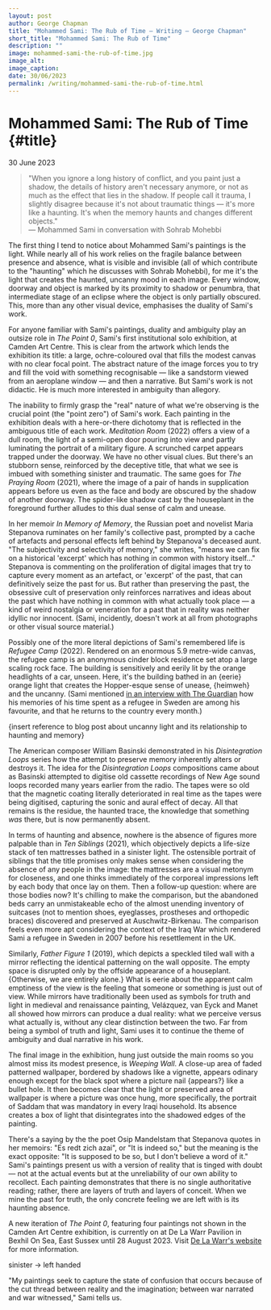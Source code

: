 ```yaml
---
layout: post
author: George Chapman
title: "Mohammed Sami: The Rub of Time — Writing — George Chapman"
short_title: "Mohammed Sami: The Rub of Time"
description: ""
image: mohammed-sami-the-rub-of-time.jpg
image_alt:
image_caption:
date: 30/06/2023
permalink: /writing/mohammed-sami-the-rub-of-time.html
---
```

# Mohammed Sami: The Rub of Time {#title}
30 June 2023

> "When you ignore a long history of conflict, and you paint just a
shadow, the details of history aren't necessary anymore, or not as much
as the effect that lies in the shadow. If people call it trauma, I
slightly disagree because it's not about traumatic things — it's more
like a haunting. It's when the memory haunts and changes different
objects."  
> — Mohammed Sami in conversation with Sohrab Mohebbi

The first thing I tend to notice about Mohammed Sami's paintings is the
light. While nearly all of his work relies on the fragile balance
between presence and absence, what is visible and invisible (all of
which contribute to the "haunting" which he discusses with Sohrab
Mohebbi), for me it's the light that creates the haunted, uncanny mood
in each image. Every window, doorway and object is marked by its
proximity to shadow or penumbra, that intermediate stage of an eclipse
where the object is only partially obscured. This, more than any
other visual device, emphasises the duality of Sami's work.

For anyone
familiar with Sami's paintings, duality and ambiguity play an outsize role in
_The Point 0_, Sami's first institutional
solo exhibition, at Camden Art Centre. This is clear from the artwork
which lends the exhibition its title: a large, ochre-coloured oval that
fills the modest canvas with no clear focal point. The abstract nature
of the image forces you to try and fill the void with something
recognisable — like a sandstorm viewed from an aeroplane window —
and then a narrative. But Sami's work is not didactic. He is much more interested in ambiguity than allegory.

The inability to firmly grasp the "real" nature of what we're
observing is the crucial point (the "point zero") of Sami's work. Each
painting in the exhibition deals with a here-or-there dichotomy that is reflected in the ambiguous title of each work. _Meditation Room_ (2022) offers a view of a dull room, the light of a semi-open door pouring into view and partly luminating the portrait of a military figure. A scrunched carpet appears trapped under the doorway. We have no other visual clues. But there's an stubborn sense, reinforced by the deceptive title, that what we see is imbued with something sinister and traumatic. The same goes for _The Praying Room_ (2021), where the image of a pair of hands in supplication appears before us even as the face and body are obscured by the shadow of another doorway. The spider-like shadow cast by the houseplant in the foreground further alludes to this dual sense of calm and unease.

In her memoir _In Memory of Memory_, the Russian poet and novelist Maria Stepanova ruminates on her family's collective past, prompted by a cache of
artefacts and personal effects left behind by Stepanova's deceased aunt.
"The subjectivity and selectivity of memory," she writes, "means we can
fix on a historical 'excerpt' which has nothing in common with history
itself..." Stepanova is commenting on the proliferation of digital
images that try to capture every moment as an artefact, or 'excerpt' of
the past, that can definitively seize the past for us. But rather than
preserving the past, the obsessive cult of preservation only reinforces
narratives and ideas about the past which have nothing in common with
what actually took place — a kind of weird nostalgia or veneration for a
past that in reality was neither idyllic nor innocent. (Sami, incidently, doesn't work at all from photographs or other visual source material.)

Possibly one of the more literal depictions of Sami's remembered life is _Refugee Camp_ (2022). Rendered on an
enormous 5.9 metre-wide canvas, the refugee camp is an anonymous
cinder block residence set atop a large scaling rock face. The building
is sensitively and eerily lit by the orange headlights of a car, unseen.
Here, it's the building bathed in an {eerie} orange light that creates
the Hopper-esque sense of unease, {heimweh} and the uncanny. (Sami
mentioned [in an interview with The Guardian](https://www.theguardian.com/artanddesign/2022/mar/21/mohammed-sami-interview-iraqi-exile-painter-bullets-saddam-hussein) how his memories of his time spent as a refugee in Sweden are among his favourite, and that he returns to the country every month.)

{insert reference to blog post about uncanny light and its relationship to haunting and memory}

The American composer William Basinski demonstrated in his _Disintegration Loops_ series how the attempt to preserve memory inherently alters or destroys it. The idea for the _Disintegration Loops_ compositions came about as Basinski attempted to digitise old cassette recordings of New Age sound loops recorded many years earlier from the radio. The tapes were so old that the magnetic coating literally deteriorated in real time as the tapes were being digitised, capturing the sonic and aural effect of decay. All that remains is the residue, the haunted trace, the knowledge that something _was_ there, but is now permanently absent.

In terms of haunting and absence, nowhere is the absence of figures more palpable than in 
_Ten Siblings_ (2021), which objectively depicts a life-size stack of ten mattresses bathed in a sinister light. The
ostensible portrait of siblings that the title promises only makes sense when considering the
absence of any people in the image: the mattresses are a visual metonym
for closeness, and one thinks immediately of the corporeal impressions
left by each body that once lay on them. Then a follow-up question:
where are those bodies now? It's chilling to make the comparison, but the
abandoned beds carry an unmistakeable echo of the almost unending
inventory of suitcases (not to mention shoes, eyeglasses, prostheses and
orthopedic braces) discovered and preserved at Auschwitz-Birkenau. The
comparison feels even more apt considering the context of the Iraq War
which rendered Sami a refugee in Sweden in 2007 before his resettlement
in the UK.

Similarly, _Father Figure 1_ (2019), which depicts a speckled tiled wall with a mirror reflecting
the identical patterning on the wall opposite. The empty space is
disrupted only by the offside appearance of a houseplant. {Otherwise, we
are entirely alone.} What is eerie about the apparent calm emptiness of
the view is the feeling that someone or something is just out of view.
While mirrors have traditionally been used as symbols for truth and
light in medieval and renaissance painting, Velázquez, van Eyck and
Manet all showed how mirrors can produce a dual reality: what we
perceive versus what actually is, without any clear distinction between
the two. Far from being a symbol of truth and light, Sami uses it to
continue the theme of ambiguity and dual narrative in his work.

The final image in the exhibition, hung just outside the main rooms so you almost miss its modest presence, is _Weeping Wall_. A close-up area of faded patterned wallpaper, bordered by shadows like a vignette, appears odinary enough except for the black spot where a picture nail {appears?} like a bullet hole. It then becomes clear that the light or preserved area of wallpaper is where a picture was once hung, more specifically, the portrait of Saddam that was mandatory in every Iraqi household. Its absence creates a box of light that disintegrates into the shadowed edges of the painting.

There's a saying by the the poet Osip Mandelstam that Stepanova quotes in her memoirs: "Es redt zich azai", or "It is indeed so," but the meaning is the exact opposite: "It is supposed to be so, but I don't believe a word of it." Sami's paintings present us with a version of reality that is tinged with doubt — not at the actual events but at the unreliability of our own ability to recollect. Each painting demonstrates that there is no single authoritative reading; rather, there are layers of truth and layers of conceit. When we mine the past for truth, the only concrete feeling we are left with is its haunting absence.

A new iteration of _The Point 0_, featuring four paintings not shown in the Camden Art Centre exhibition, is currently on at De La Warr Pavilion in Bexhil On Sea, East Sussex until 28 August 2023. Visit [De La Warr's website](https://www.dlwp.com/exhibition/mohammed-sami/) for more information.


sinister -> left handed

"My paintings seek to capture the state of confusion that occurs because
of the cut thread between reality and the imagination; between war
narrated and war witnessed," Sami tells us.

